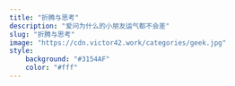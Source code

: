 ```yaml
---
title: "折腾与思考"
description: "爱问为什么的小朋友运气都不会差"
slug: "折腾与思考"
image: "https://cdn.victor42.work/categories/geek.jpg"
style:
    background: "#3154AF"
    color: "#fff"
---
```

